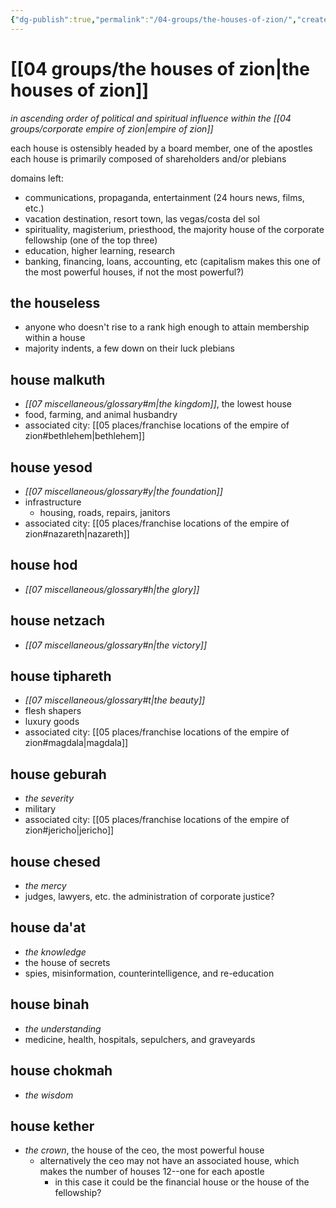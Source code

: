 ```yaml
---
{"dg-publish":true,"permalink":"/04-groups/the-houses-of-zion/","created":"2025-03-18T14:57:52.152-05:00","updated":"2025-04-29T13:42:39.231-05:00"}
---
```


# [[04 groups/the houses of zion\|the houses of zion]]
*in ascending order of political and spiritual influence within the [[04 groups/corporate empire of zion\|empire of zion]]*

each house is ostensibly headed by a board member, one of the apostles
each house is primarily composed of shareholders and/or plebians

domains left:
- communications, propaganda, entertainment (24 hours news, films, etc.)
- vacation destination, resort town, las vegas/costa del sol
- spirituality, magisterium, priesthood, the majority house of the corporate fellowship (one of the top three)
- education, higher learning, research
- banking, financing, loans, accounting, etc (capitalism makes this one of the most powerful houses, if not the most powerful?)

## the houseless
- anyone who doesn't rise to a rank high enough to attain membership within a house
- majority indents, a few down on their luck plebians
## house malkuth
 - *[[07 miscellaneous/glossary#m\|the kingdom]]*, the lowest house
 - food, farming, and animal husbandry
 - associated city: [[05 places/franchise locations of the empire of zion#bethlehem\|bethlehem]]
## house yesod
 - *[[07 miscellaneous/glossary#y\|the foundation]]*
 - infrastructure
	 - housing, roads, repairs, janitors
- associated city: [[05 places/franchise locations of the empire of zion#nazareth\|nazareth]]
## house hod
- *[[07 miscellaneous/glossary#h\|the glory]]*
## house netzach
- *[[07 miscellaneous/glossary#n\|the victory]]*
## house tiphareth
- *[[07 miscellaneous/glossary#t\|the beauty]]*
- flesh shapers
- luxury goods
- associated city: [[05 places/franchise locations of the empire of zion#magdala\|magdala]]
## house geburah
- *the severity*
- military
- associated city: [[05 places/franchise locations of the empire of zion#jericho\|jericho]]
## house chesed
- *the mercy*
- judges, lawyers, etc. the administration of corporate justice?
## house da'at
- *the knowledge*
- the house of secrets
- spies, misinformation, counterintelligence, and re-education
## house binah
- *the understanding*
- medicine, health, hospitals, sepulchers, and graveyards
## house chokmah
- *the wisdom*
## house kether
- *the crown*, the house of the ceo, the most powerful house
	- alternatively the ceo may not have an associated house, which makes the number of houses 12--one for each apostle
		- in this case it could be the financial house or the house of the fellowship?